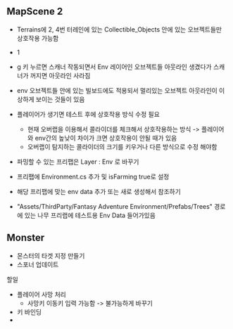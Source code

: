 MapScene 2
 - 
 - Terrains에 2, 4번 터레인에 있는 Collectible_Objects 안에 있는 오브젝트들만 상호작용 가능함
 - 1
 - g 키 누르면 스캐너 작동되면서 Env 레이어인 오브젝트들 아웃라인 생겼다가 스캐너가 꺼지면 아웃라인 사라짐
 - env 오브젝트들 안에 있는 빌보드에도 적용되서 멀리있는 오브젝트 아웃라인이 이상하게 보이는 것들이 있음
 - 플레이어가 생기면 테스트 후에 상호작용 방식 수정 필요
   - 현재 오버랩을 이용해서 콜라이더를 체크해서 상호작용하는 방식 -> 플레이어와 env간의 높낮이 차이가 크면 상호작용이 안될 때가 있음
   - 오버랩이 탐지하는 콜라이더의 크기를 키우거나 다른 방식으로 수정 해야함
   

 - 파밍할 수 있는 프리팹은 Layer : Env 로 바꾸기
 - 프리팹에 Environment.cs 추가 및 isFarming true로 설정
 - 해당 프리팹에 맞는 env data 추가 또는 새로 생성해서 참조하기


 - "Assets/ThirdParty/Fantasy Adventure Environment/Prefabs/Trees" 경로에 있는 나무 프리랩에 테스트용 Env Data 들어가있음


Monster 
 - 
 - 몬스터의 타겟 지정 만들기 
 - 스포너 업데이트 



할일
 - 플레이어 사망 처리
   - 사망키 이동키 입력 가능함 -> 불가능하게 바꾸기
 - 키 바인딩
 - 